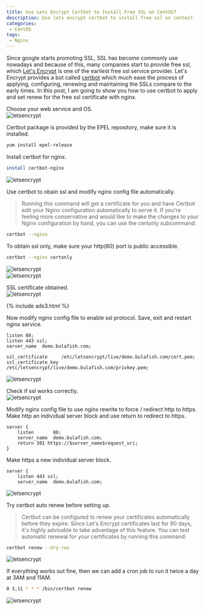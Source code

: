```yaml
---
title: Use Lets Encrypt Certbot to Install Free SSL on CentOS7
description: Use lets encrypt certbot to install free ssl on centos7.
categories:
 - CentOS
tags:
 - Nginx
---
```


Since google starts promoting SSL, SSL has become commonly use nowadays and because of this, many companies start to provide free ssl, which [Let's Encrypt](https://letsencrypt.org/) is one of the earliest free ssl service provider.  Let's Encrypt provides a bot called [certbot](https://certbot.eff.org/) which much ease the process of applying, configuring, renewing and maintaining the SSLs compare to the early times.  In this post, I am going to show you how to use certbot to apply and set renew for the free ssl certificate with nginx.

Choose your web service and OS.  
![letsencrypt](/assets/images/2018052111.png)

Certbot package is provided by the EPEL repository, make sure it is installed.
```bash
yum install epel-release
```

Install certbot for nginx.
```bash
install certbot-nginx
```
![letsencrypt](/assets/images/2018052112.png)

Use certbot to obain ssl and modify nginx config file automatically.
>Running this command will get a certificate for you and have Certbot edit your Nginx configuration automatically to serve it. If you're feeling more conservative and would like to make the changes to your Nginx configuration by hand, you can use the certonly subcommand:

```bash
certbot --nginx
```

To obtain ssl only, make sure your http(80) port is public accessible.
```bash
certbot --nginx certonly
```
![letsencrypt](/assets/images/2018052113.png)  
![letsencrypt](/assets/images/2018052114.png)

SSL certificate obtained.  
![letsencrypt](/assets/images/2018052115.png)

{% include ads3.html %}

Now modify nginx config file to enable ssl protocol.  Save, exit and restart nginx service.
```nginx
listen 80;
listen 443 ssl;
server_name  demo.bulafish.com;

ssl_certificate     /etc/letsencrypt/live/demo.bulafish.com/cert.pem;
ssl_certificate_key /etc/letsencrypt/live/demo.bulafish.com/privkey.pem;
```
![letsencrypt](/assets/images/2018052121.png)

Check if ssl works correctly.  
![letsencrypt](/assets/images/2018052116.png)

Modify nginx config file to use nginx rewrite to force / redirect http to https.  Make http an individual server block and use return to redirect to https.
```nginx
server {
    listen       80;
    server_name  demo.bulafish.com;
    return 301 https://$server_name$request_uri;
}
```

Make https a new individual server block.
```nginx
server {
    listen 443 ssl;
    server_name  demo.bulafish.com;
```
![letsencrypt](/assets/images/2018052119.png)


Try certbot auto renew before setting up.
>Certbot can be configured to renew your certificates automatically before they expire. Since Let's Encrypt certificates last for 90 days, it's highly advisable to take advantage of this feature. You can test automatic renewal for your certificates by running this command:

```bash
certbot renew --dry-run
```
![letsencrypt](/assets/images/2018052117.png)

If everything works out fine, then we can add a cron job to run it twice a day at 3AM and 11AM.
```bash
0 3,11 * * * /bin/certbot renew
```
![letsencrypt](/assets/images/2018052118.png)
